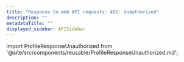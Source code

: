 ```yaml
---
title: "Response to web API requests: 401: Unauthorized"
description: ""
metadataTitle: ""
displayed_sidebar: APISidebar
---
```


import ProfileResponseUnauthorized from '@site/src/components/reusable/ProfileResponseUnauthorized.md';

<ProfileResponseUnauthorized />

